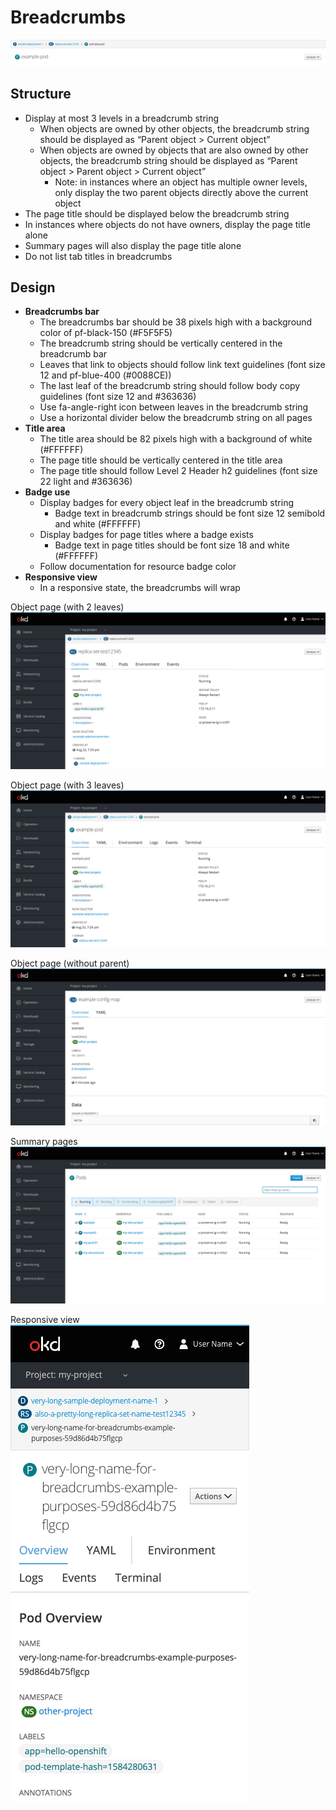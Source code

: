 # Breadcrumbs

![breadcrumbs](img/breadcrumbs.png)

## Structure
* Display at most 3 levels in a breadcrumb string
  * When objects are owned by other objects, the breadcrumb string should be displayed as “Parent object > Current object”
  * When objects are owned by objects that are also owned by other objects, the breadcrumb string should be displayed as “Parent object > Parent object > Current object”
    * Note: in instances where an object has multiple owner levels, only display the two parent objects directly above the current object
* The page title should be displayed below the breadcrumb string
* In instances where objects do not have owners, display the page title alone
* Summary pages will also display the page title alone
* Do not list tab titles in breadcrumbs

## Design
* **Breadcrumbs bar**
  * The breadcrumbs bar should be 38 pixels high with a background color of pf-black-150 (#F5F5F5)
  * The breadcrumb string should be vertically centered in the breadcrumb bar
  * Leaves that link to objects should follow link text guidelines (font size 12 and pf-blue-400 (#0088CE))
  * The last leaf of the breadcrumb string should follow body copy guidelines (font size 12 and #363636)
  * Use fa-angle-right icon between leaves in the breadcrumb string
  * Use a horizontal divider below the breadcrumb string on all pages
* **Title area**
  * The title area should be 82 pixels high with a background of white (#FFFFFF)
  * The page title should be vertically centered in the title area
  * The page title should follow Level 2 Header h2 guidelines (font size 22 light and #363636)
* **Badge use**
  * Display badges for every object leaf in the breadcrumb string
    * Badge text in breadcrumb strings should be font size 12 semibold and white (#FFFFFF)
  * Display badges for page titles where a badge exists
    * Badge text in page titles should be font size 18 and white (#FFFFFF)
  * Follow documentation for resource badge color
* **Responsive view**
  * In a responsive state, the breadcrumbs will wrap


Object page (with 2 leaves)
![two](img/two-leaves.png)

Object page (with 3 leaves)
![three](img/three-leaves.png)

Object page (without parent)
![no parent](img/no-parent.png)

Summary pages
![summary](img/summary.png)

Responsive view<br>
![responsive](img/responsive.png)
